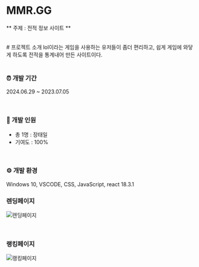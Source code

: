 # MMR.GG
** 주제 : 전적 정보 사이트 **

<br/>
# 프로젝트 소개
lol이라는 게임을 사용하는 유저들이 좀더 편리하고, 쉽게 게임에 와닿게 하도록 전적을 통계내어 만든 사이트이다.


<br/>
<br/>

### ⏰ 개발 기간
2024.06.29 ~ 2023.07.05

<br/>

### 🏃 개발 인원

- 총 1명 : 장태일
- 기여도 : 100%

<br/>

### ⚙️ 개발 환경
Windows 10,  VSCODE, CSS, JavaScript, react 18.3.1 


### 렌딩페이지
![렌딩페이지](https://github.com/JangTaeil/mmr/assets/127705396/c942c68e-458f-40d1-9339-ecc879ff7f5c)

<br>

### 랭킹페이지
![랭킹페이지](https://github.com/JangTaeil/mmr/assets/127705396/5d658819-7aa8-4864-b428-2850eed74f4b)
